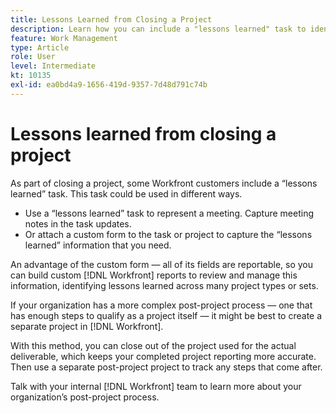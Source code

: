 ```yaml
---
title: Lessons Learned from Closing a Project
description: Learn how you can include a "lessons learned" task to identify what went well and what can improve the next time.
feature: Work Management
type: Article
role: User
level: Intermediate
kt: 10135
exl-id: ea0bd4a9-1656-419d-9357-7d48d791c74b
---
```

# Lessons learned from closing a project

As part of closing a project, some Workfront customers include a “lessons learned” task. This task could be used in different ways.

* Use a “lessons learned” task to represent a meeting. Capture meeting notes in the task updates.
* Or attach a custom form to the task or project to capture the “lessons learned” information that you need.

An advantage of the custom form — all of its fields are reportable, so you can build custom [!DNL Workfront] reports to review and manage this information, identifying lessons learned across many project types or sets.  

If your organization has a more complex post-project process — one that has enough steps to qualify as a project itself — it might be best to create a separate project in [!DNL Workfront].

With this method, you can close out of the project used for the actual deliverable, which keeps your completed project reporting more accurate. Then use a separate post-project project to track any steps that come after.

Talk with your internal [!DNL Workfront] team to learn more about your organization’s post-project process.
